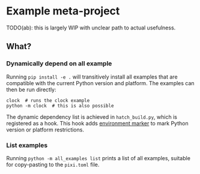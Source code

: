 # Example meta-project

TODO(ab): this is largely WIP with unclear path to actual usefulness.

## What?

### Dynamically depend on all example

Running `pip install -e .` will transitively install all examples that are compatible with the current Python version and platform. The examples can then be run directly:

```shell
clock  # runs the clock example
python -m clock  # this is also possible
```

The dynamic dependency list is achieved in `hatch_build.py`, which is registered as a hook. This hook adds [environment marker](https://packaging.python.org/en/latest/specifications/dependency-specifiers/#environment-markers) to mark Python version or platform restrictions.


### List examples


Running `python -m all_examples list` prints a list of all examples, suitable for copy-pasting to the `pixi.toml` file.